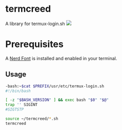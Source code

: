 # termcreed
A library for termux-login.sh
<a href="https://asciinema.org/a/UZPoC6PqFApLTadT1aO8n7ek6" target="_blank"><img src="https://asciinema.org/a/UZPoC6PqFApLTadT1aO8n7ek6.svg" /></a>

# Prerequisites

A <a href="https://www.nerdfonts.com">Nerd Font</a> is installed and enabled in your terminal.

## Usage

```sh
-bash:~$cat $PREFIX/usr/etc/termux-login.sh
#!/bin/bash

[ -z "$BASH_VERSION" ] && exec bash "$0" "$@"
trap '' SIGINT
#SIGTSTP

source ~/termcreed/*.sh
termcreed
```
